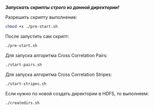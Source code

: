 ***Запускать скрипты строго из данной директории!***

Разрешить скрипту выполнение:
```bash
chmod +x ./pre-start.sh
```

После запустить сам скрипт:
```bash
./pre-start.sh
```

Для запуска алгоритма Cross Correlation Pairs:
```bash
./start-pairs.sh
```

Для запуска алгоритма Cross Correlation Stripes:
```bash
./start-stripes.sh
```

Если нужно по новой создать директории в HDFS, то выполняем:
```bash
./createdirs.sh
```